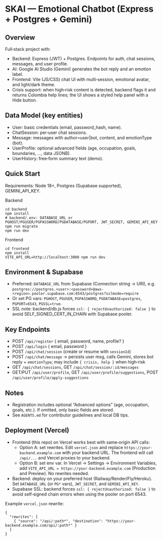 # SKAI — Emotional Chatbot (Express + Postgres + Gemini)

## Overview
Full‑stack project with:
- Backend: Express (JWT) + Postgres. Endpoints for auth, chat sessions, messages, and user profile.
- AI: Google AI Studio (Gemini) generates the bot reply and an emotion label.
- Frontend: Vite (JS/CSS) chat UI with multi‑session, emotional avatar, and light/dark theme.
- Crisis support: when high‑risk content is detected, backend flags it and returns Colombia help lines; the UI shows a styled help panel with a Hide button.

## Data Model (key entities)
- User: basic credentials (email, password_hash, name).
- ChatSession: per‑user chat sessions.
- Message: messages with author=user|bot, content, and emotionType (bot).
- UserProfile: optional advanced fields (age, occupation, goals, boundaries, …, data JSONB).
- UserHistory: free‑form summary text (demo).

## Quick Start
Requirements: Node 18+, Postgres (Supabase supported), GEMINI_API_KEY.

Backend
```
cd backend
npm install
# backend/.env: DATABASE_URL or PGHOST/PGUSER/PGPASSWORD/PGDATABASE/PGPORT, JWT_SECRET, GEMINI_API_KEY
npm run migrate
npm run dev
```

Frontend
```
cd frontend
npm install
VITE_API_URL=http://localhost:3000 npm run dev
```

## Environment & Supabase
- Preferred: `DATABASE_URL` from Supabase (Connection string → URI), e.g.
  `postgres://postgres.<user>:<password>@aws-<region>.pooler.supabase.com:6543/postgres?sslmode=require`
- Or set PG vars: `PGHOST`, `PGUSER`, `PGPASSWORD`, `PGDATABASE=postgres`, `PGPORT=6543`, `PGSSL=true`.
- SSL note: backend/db.js forces `ssl: { rejectUnauthorized: false }` to avoid SELF_SIGNED_CERT_IN_CHAIN with Supabase pooler.

## Key Endpoints
- POST `/api/register` { email, password, name, profile? }
- POST `/api/login` { email, password }
- POST `/api/chat/session` (create or resume with `sessionId`)
- POST `/api/chat/message` → persists user msg, calls Gemini, stores bot reply + `emotionType`; may include `{ crisis, help }` when high‑risk
- GET `/api/chat/sessions`, GET `/api/chat/session/:id/messages`
- GET/PUT `/api/user/profile`, GET `/api/user/profile/suggestions`, POST `/api/user/profile/apply-suggestions`

## Notes
- Registration includes optional “Advanced options” (age, occupation, goals, etc.). If omitted, only basic fields are stored.
- See `AGENTS.md` for contributor guidelines and local DB tips.

## Deployment (Vercel)
- Frontend (this repo) on Vercel works best with same‑origin API calls:
  - Option A: set rewrites. Edit `vercel.json` and replace `https://your-backend.example.com` with your backend URL. The frontend will call `/api/...` and Vercel proxies to your backend.
  - Option B: set env var. In Vercel → Settings → Environment Variables, add `VITE_API_URL = https://your-backend.example.com` (Production and Preview). No rewrites needed.
- Backend: deploy on your preferred host (Railway/Render/Fly/Heroku). Set `DATABASE_URL` (or `PG*` vars), `JWT_SECRET`, and `GEMINI_API_KEY`.
- Supabase SSL: backend forces `ssl: { rejectUnauthorized: false }` to avoid self‑signed chain errors when using the pooler on port 6543.

Example `vercel.json` rewrite:
```
{
  "rewrites": [
    { "source": "/api/:path*", "destination": "https://your-backend.example.com/api/:path*" }
  ]
}
```
